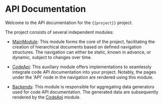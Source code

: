# API Documentation

Welcome to the API documentation for the `{{project}}` project.

The project consists of several independent modules:

- [MainModule](@nav/api/MainModule): This module forms the core of the project, facilitating the creation of
  hierarchical documents based on defined navigation structures.
  The navigation can either be static, known in advance, or dynamic, subject to changes over time.

- [CodeApi](@nav/api/CodeApi): This auxiliary module offers implementations to seamlessly integrate code API
  documentation into your project. Notably, the pages under the 'API' node in the navigation are rendered using this
  module.

- [Backends](@nav/api/Backends): This module is responsible for aggregating data generators used for code
  API documentation. The generated data are subsequently rendered by the [CodeApi](@nav/api/CodeApi) module.
